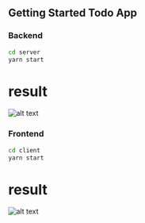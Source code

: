 
## Getting Started Todo App

###  Backend
 ```bash
 cd server 
 yarn start

```
# result
![alt text](https://github.com/Pensirik/todo-app/example/backend.png?raw=true)

###  Frontend
 ```bash
 cd client 
 yarn start

```
# result
![alt text](https://github.com/Pensirik/todo-app/example/frontend.png?raw=true)

